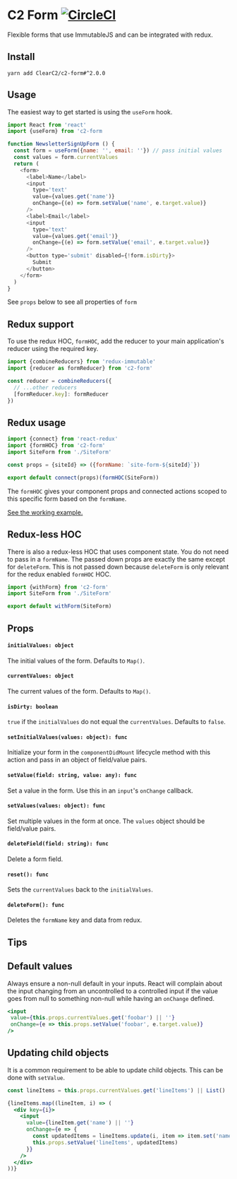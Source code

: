 # C2 Form [![CircleCI](https://circleci.com/gh/ClearC2/c2-form.svg?style=svg)](https://circleci.com/gh/ClearC2/c2-form)

Flexible forms that use ImmutableJS and can be integrated with redux.

## Install

```
yarn add ClearC2/c2-form#^2.0.0
```

## Usage
The easiest way to get started is using the `useForm` hook.

```js
import React from 'react'
import {useForm} from 'c2-form

function NewsletterSignUpForm () {
  const form = useForm({name: '', email: ''}) // pass initial values
  const values = form.currentValues
  return (
    <form>
      <label>Name</label>
      <input
      	type='text'
        value={values.get('name')}
        onChange={(e) => form.setValue('name', e.target.value)}
      />
      <label>Email</label>
      <input
      	type='text'
        value={values.get('email')}
        onChange={(e) => form.setValue('email', e.target.value)}
      />
      <button type='submit' disabled={!form.isDirty}>
        Submit
      </button>
    </form>
  )
}

```

See `props` below to see all properties of `form`


## Redux support
To use the redux HOC, `formHOC`, add the reducer to your main application's reducer using the required key.

```js
import {combineReducers} from 'redux-immutable'
import {reducer as formReducer} from 'c2-form'

const reducer = combineReducers({
  // ...other reducers
  [formReducer.key]: formReducer
})
```

## Redux usage
```js
import {connect} from 'react-redux'
import {formHOC} from 'c2-form'
import SiteForm from './SiteForm'

const props = {siteId} => ({formName: `site-form-${siteId}`})

export default connect(props)(formHOC(SiteForm))
```

The `formHOC` gives your component props and connected actions scoped to this specific form based on the `formName`.

[See the working example.](example/src/Example.js)

## Redux-less HOC
There is also a redux-less HOC that uses component state. You do not need to pass in a `formName`.
The passed down props are exactly the same except for `deleteForm`. This is not passed down because `deleteForm` is only relevant
for the redux enabled `formHOC` HOC.


```js
import {withForm} from 'c2-form'
import SiteForm from './SiteForm'

export default withForm(SiteForm)
```

## Props
#### `initialValues: object`
The initial values of the form. Defaults to `Map()`.

#### `currentValues: object`
The current values of the form. Defaults to `Map()`.

#### `isDirty: boolean`
`true` if the `initialValues` do not equal the `currentValues`. Defaults to `false`.

#### `setInitialValues(values: object): func`
Initialize your form in the `componentDidMount` lifecycle method with this action and pass in an object of field/value pairs.

#### `setValue(field: string, value: any): func`
Set a value in the form. Use this in an `input`'s `onChange` callback.

#### `setValues(values: object): func`
Set multiple values in the form at once. The `values` object should be field/value pairs.

#### `deleteField(field: string): func`
Delete a form field.

#### `reset(): func`
Sets the `currentValues` back to the `initialValues`.

#### `deleteForm(): func`
Deletes the `formName` key and data from redux.

## Tips


## Default values
 Always ensure a non-null default in your inputs. React will complain about the input changing from an uncontrolled to a controlled input if the value goes from null to something non-null while having an `onChange` defined.

 ```jsx
<input
  value={this.props.currentValues.get('foobar') || ''}
  onChange={e => this.props.setValue('foobar', e.target.value)}
/>
 ```

## Updating child objects

It is a common requirement to be able to update child objects. This can be done with `setValue`.

```jsx
const lineItems = this.props.currentValues.get('lineItems') || List()

{lineItems.map((lineItem, i) => (
  <div key={i}>
    <input
      value={lineItem.get('name') || ''}
      onChange={e => {
        const updatedItems = lineItems.update(i, item => item.set('name', e.target.value))
        this.props.setValue('lineItems', updatedItems)
      }}
    />
  </div>
))}
```
